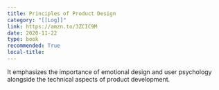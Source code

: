 ```yaml
---
title: Principles of Product Design
category: "[[Log]]"
link: https://amzn.to/3ZCIC9M
date: 2020-11-22
type: book
recommended: True
local-title: 
---
```

It emphasizes the importance of emotional design and user psychology alongside the technical aspects of product development.